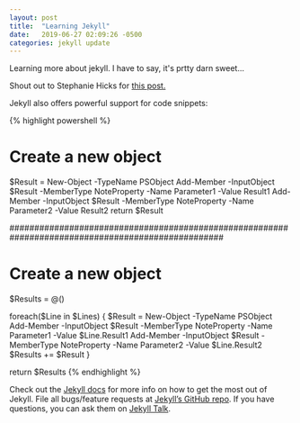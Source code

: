 ```yaml
---
layout: post
title:  "Learning Jekyll"
date:   2019-06-27 02:09:26 -0500
categories: jekyll update
---
```

Learning more about jekyll. I have to say, it's prtty darn sweet...

Shout out to Stephanie Hicks for [this post.](http://www.stephaniehicks.com/githubPages_tutorial/pages/githubpages-jekyll.html)

Jekyll also offers powerful support for code snippets:

{% highlight powershell %}
# Create a new object
$Result = New-Object -TypeName PSObject
Add-Member -InputObject $Result -MemberType NoteProperty -Name Parameter1 -Value Result1
Add-Member -InputObject $Result -MemberType NoteProperty -Name Parameter2 -Value Result2
return $Result

###################################################################################################

# Create a new object
$Results = @()

foreach($Line in $Lines)
{
    $Result = New-Object -TypeName PSObject
    Add-Member -InputObject $Result -MemberType NoteProperty -Name Parameter1 -Value $Line.Result1
    Add-Member -InputObject $Result -MemberType NoteProperty -Name Parameter2 -Value $Line.Result2
    $Results += $Result
}

return $Results
{% endhighlight %}

Check out the [Jekyll docs][jekyll-docs] for more info on how to get the most out of Jekyll. File all bugs/feature requests at [Jekyll’s GitHub repo][jekyll-gh]. If you have questions, you can ask them on [Jekyll Talk][jekyll-talk].

[jekyll-docs]: https://jekyllrb.com/docs/home
[jekyll-gh]:   https://github.com/jekyll/jekyll
[jekyll-talk]: https://talk.jekyllrb.com/
